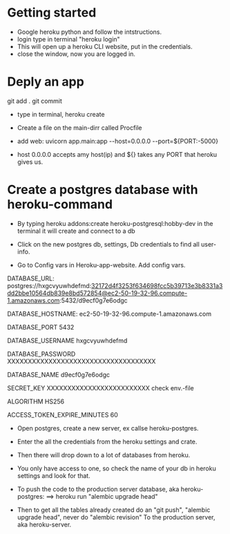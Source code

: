 # Getting started
- Google heroku python and follow the intstructions.
- login type in terminal "heroku login"
- This will open up a heroku CLI website, put in the credentials.
- close the window, now you are logged in.

# Deply an app
git add .
git commit
- type in terminal, heroku create <app-name>

- Create a file on the main-dirr called Procfile
- add 
    web: uvicorn app.main:app --host=0.0.0.0 --port=${PORT:-5000}
- host 0.0.0.0 accepts amy host(ip) and ${} takes any PORT that heroku gives us.

# Create a postgres database with heroku-command
- By typing heroku addons:create heroku-postgresql:hobby-dev in the terminal it will create and connect to a db

- Click on the new postgres db, settings, Db credentials to find all user-info.

- Go to Config vars in Heroku-app-website. Add config vars.  
    
DATABASE_URL: postgres://hxgcvyuwhdefmd:32172d4f3253f634698fcc5b39713e3b8331a3dd2bbe10564db839e8bd572854@ec2-50-19-32-96.compute-1.amazonaws.com:5432/d9ecf0g7e6odgc

DATABASE_HOSTNAME: ec2-50-19-32-96.compute-1.amazonaws.com

DATABASE_PORT
5432

DATABASE_USERNAME
hxgcvyuwhdefmd

DATABASE_PASSWORD
XXXXXXXXXXXXXXXXXXXXXXXXXXXXXXXXXXXX

DATABASE_NAME
d9ecf0g7e6odgc

SECRET_KEY
XXXXXXXXXXXXXXXXXXXXXXXXX check env.-file

ALGORITHM
HS256

ACCESS_TOKEN_EXPIRE_MINUTES
60

- Open postgres, create a new server, ex callse heroku-postgres.
- Enter the all the credentials from the heroku settings and crate.
- Then there will drop down to a lot of databases from heroku.
- You only have access to one, so check the name of your db in heroku settings and look for that.

- To push the code to the production server database, aka heroku-postgres:
    ==> heroku run "alembic upgrade head"
- Then to get all the tables already created do an "git push", "alembic upgrade head", never do "alembic revision"
    To the production server, aka heroku-server. 